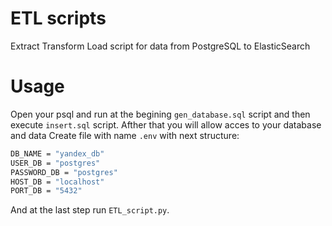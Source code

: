 # ETL scripts
Extract Transform Load script for data from PostgreSQL to ElasticSearch

# Usage
Open your psql and run at the begining `gen_database.sql` script and then execute `insert.sql` script. Afther that you will allow acces to your database and data
Create file with name `.env` with next structure:

```bash
DB_NAME = "yandex_db"
USER_DB = "postgres"
PASSWORD_DB = "postgres"
HOST_DB = "localhost"
PORT_DB = "5432"
```

And at the last step run `ETL_script.py`.

